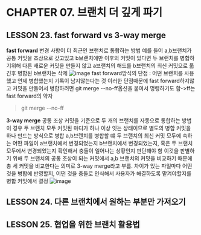 #  CHAPTER 07. 브랜치 더 깊게 파기
## LESSON 23. fast forward vs 3-way merge

**fast forward**
변경 사항이 더 최근인 브랜치로 통합하는 방법
예를 들어 a,b브랜치가 공통 커밋을 조상으로 갖고있고 b브랜치에만 이후의 커밋이 있다면 
두 브랜치를 병합하기위해 다른 새로운 커밋을 만들지 않고 a브랜치의 해드를 b브랜치의 최신 커밋으로 옯긴후 병합된 b브랜치는 삭제
![image](https://github.com/nyeongha/systudy1/assets/49603260/0c8ced10-4e8d-4942-b7fe-c29ed1648be9)
fast forward방식의 단점 : 어떤 브랜치를 사용했고 언제 병합했는지 기록이 남지않는다는 것
이러한 단점때문에 fast forward하지않고 커밋을 만들어서 병합하려면 git merge --no-ff옵션을 붙여서 명령하기도 함->ff는 fast forward의 약자
> git merge --no-ff


**3-way merge**
공통 조상 커밋을 기준으로 두 개의 브랜치를 자동으로 통합하는 방법
이 경우 두 브랜치 모두 커밋된 마디가 하나 이상 잇는 상태이므로 별도의 병합 커밋을 하나 만드는 방식으로 병합
a,b브랜치를 병합할 떄 두 브랜치의 최신 커밋 모두에 속하는 어떤 파일이 a브랜치에서 변경되었는지 b브랜치에서 변경되었는지,
혹은 두 브랜치 모두에서 변경되었는지 확인해서 충돌이 일어나는 상황인지 판단해야 함
이것을 판별하기 위해 두 브랜치의 공통 조상이 되는 커밋에서 a,b 브랜치의 커밋을 비교하기 때문에 총 세 커밋을 비교한다는 의미로 3-way merge라고 부름.
차이가 있는 파일마다 어떤 것을 병합에 반영할지, 어떤 것을 충돌로 인식해서 사용자가 해결하도록 맡겨야할지를 병합 커밋에서 결정
![image](https://github.com/nyeongha/systudy1/assets/49603260/8b79d396-b030-43e1-898e-04a72cd872b2)





## LESSON 24. 다른 브랜치에서 원하는 부분만 가져오기



## LESSON 25. 협업을 위한 브랜치 활용법
